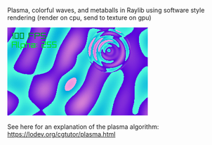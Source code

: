 Plasma, colorful waves, and metaballs in Raylib using software style rendering (render on cpu, send to texture on gpu)

![screenshot](https://github.com/diatribes/plasma-sw/blob/main/screenrec001.gif?raw=true)

See here for an explanation of the plasma algorithm: https://lodev.org/cgtutor/plasma.html
